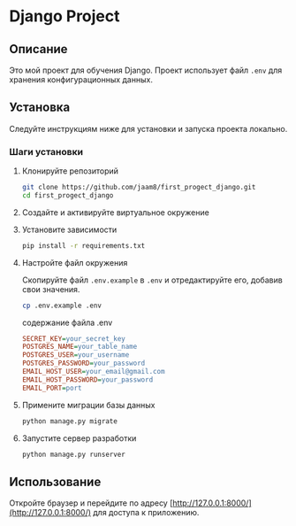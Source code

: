 # Django Project

## Описание

Это мой проект для обучения Django. Проект использует файл `.env` для хранения конфигурационных данных.

## Установка

Следуйте инструкциям ниже для установки и запуска проекта локально.

### Шаги установки

1. Клонируйте репозиторий

   ```bash
   git clone https://github.com/jaam8/first_progect_django.git
   cd first_progect_django
   ```

2. Создайте и активируйте виртуальное окружение

3. Установите зависимости

   ```bash
   pip install -r requirements.txt
   ```

5. Настройте файл окружения

   Скопируйте файл `.env.example` в `.env` и отредактируйте его, добавив свои значения.

   ```bash
   cp .env.example .env
   ```

   содержание файла .env
   ```ini
   SECRET_KEY=your_secret_key
   POSTGRES_NAME=your_table_name
   POSTGRES_USER=your_username
   POSTGRES_PASSWORD=your_password
   EMAIL_HOST_USER=your_email@gmail.com
   EMAIL_HOST_PASSWORD=your_password
   EMAIL_PORT=port
   ```

7. Примените миграции базы данных

   ```bash
   python manage.py migrate
   ```

8. Запустите сервер разработки

   ```bash
   python manage.py runserver
   ```

## Использование

Откройте браузер и перейдите по адресу [http://127.0.0.1:8000/](http://127.0.0.1:8000/) для доступа к приложению.
